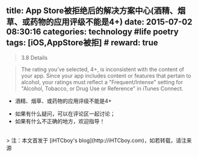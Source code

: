 title: App Store被拒绝后的解决方案中心(酒精、烟草、或药物的应用评级不能是4+)
date: 2015-07-02 08:30:16
categories: technology #life poetry
tags: [iOS,AppStore被拒]  # <!--more-->
reward: true
---

>3.8 Details

>The rating you’ve selected, 4+, is inconsistent with the content of your app. Since your app includes content or features that pertain to alcohol, your ratings must reflect a "Frequent/Intense" setting for "Alcohol, Tobacco, or Drug Use or Reference" in iTunes Connect.

- 酒精、烟草、或药物的应用评级不能是4+

<!--more-->

- 如果有什么疑问，可以在评论区一起讨论；
- 如果有什么不正确的地方，欢迎指导！


<br>
> 注：本文首发于 [iHTCboy's blog](http://iHTCboy.com)，如若转载，请注来源

